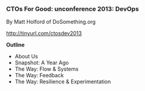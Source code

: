 ### CTOs For Good: unconference 2013: DevOps

By Matt Holford of DoSomething.org

http://tinyurl.com/ctosdev2013

**Outline**
* About Us
* Snapshot: A Year Ago
* The Way: Flow & Systems
* The Way: Feedback
* The Way: Resilience & Experimentation
